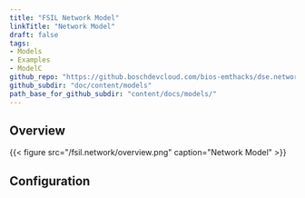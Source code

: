 ```yaml
---
title: "FSIL Network Model"
linkTitle: "Network Model"
draft: false
tags:
- Models
- Examples
- ModelC
github_repo: "https://github.boschdevcloud.com/bios-emthacks/dse.network"
github_subdir: "doc/content/models"
path_base_for_github_subdir: "content/docs/models/"
---
```


## Overview

{{< figure src="/fsil.network/overview.png" caption="Network Model" >}}


## Configuration

